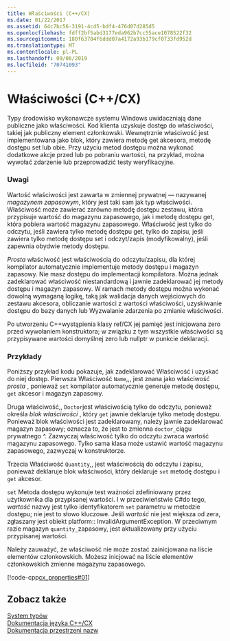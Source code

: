 ```yaml
---
title: Właściwości (C++/CX)
ms.date: 01/22/2017
ms.assetid: 64c7bc56-3191-4cd5-bdf4-476d07d285d5
ms.openlocfilehash: fdff2bf5abd3177eda962b7cc55ace1078522f32
ms.sourcegitcommit: 180f63704f6ddd07a4172a93b179cf0733fd952d
ms.translationtype: MT
ms.contentlocale: pl-PL
ms.lasthandoff: 09/06/2019
ms.locfileid: "70741093"
---
```

# <a name="properties-ccx"></a>Właściwości (C++/CX)

Typy środowisko wykonawcze systemu Windows uwidaczniają dane publiczne jako właściwości. Kod klienta uzyskuje dostęp do właściwości, takiej jak publiczny element członkowski. Wewnętrznie właściwość jest implementowana jako blok, który zawiera metodę get akcesora, metodę dostępu set lub obie. Przy użyciu metod dostępu można wykonać dodatkowe akcje przed lub po pobraniu wartości, na przykład, można wywołać zdarzenie lub przeprowadzić testy weryfikacyjne.

### <a name="remarks"></a>Uwagi

Wartość właściwości jest zawarta w zmiennej prywatnej — nazywanej *magazynem zapasowym*, który jest taki sam jak typ właściwości. Właściwość może zawierać zarówno metodę dostępu zestawu, która przypisuje wartość do magazynu zapasowego, jak i metodę dostępu get, która pobiera wartość magazynu zapasowego. Właściwość jest tylko do odczytu, jeśli zawiera tylko metodę dostępu get, tylko do zapisu, jeśli zawiera tylko metodę dostępu set i odczyt/zapis (modyfikowalny), jeśli zapewnia obydwie metody dostępu.

*Prosta* właściwość jest właściwością do odczytu/zapisu, dla której kompilator automatycznie implementuje metody dostępu i magazyn zapasowy. Nie masz dostępu do implementacji kompilatora. Można jednak zadeklarować właściwość niestandardową i jawnie zadeklarować jej metody dostępu i magazyn zapasowy. W ramach metody dostępu można wykonać dowolną wymaganą logikę, taką jak walidacja danych wejściowych do zestawu akcesora, obliczanie wartości z wartości właściwości, uzyskiwanie dostępu do bazy danych lub Wyzwalanie zdarzenia po zmianie właściwości.

Po utworzeniu C++wystąpienia klasy ref/CX jej pamięć jest inicjowana zero przed wywołaniem konstruktora; w związku z tym wszystkie właściwości są przypisywane wartości domyślnej zero lub nullptr w punkcie deklaracji.

### <a name="examples"></a>Przykłady

Poniższy przykład kodu pokazuje, jak zadeklarować Właściwość i uzyskać do niej dostęp. Pierwsza Właściwość `Name`,,, jest znana jako właściwość *prosta* , ponieważ `set` kompilator automatycznie generuje metodę dostępu, `get` akcesor i magazyn zapasowy.

Druga właściwość,, `Doctor`jest właściwością tylko do odczytu, ponieważ określa *blok właściwości* , który `get` jawnie deklaruje tylko metodę dostępu. Ponieważ blok właściwości jest zadeklarowany, należy jawnie zadeklarować magazyn zapasowy; oznacza to, że jest to zmienna `doctor_`ciągu prywatnego ^. Zazwyczaj właściwość tylko do odczytu zwraca wartość magazynu zapasowego. Tylko sama klasa może ustawić wartość magazynu zapasowego, zazwyczaj w konstruktorze.

Trzecia Właściwość `Quantity`,, jest właściwością do odczytu i zapisu, ponieważ deklaruje blok właściwości, który deklaruje `set` metodę dostępu i `get` akcesor.

`set` Metoda dostępu wykonuje test ważności zdefiniowany przez użytkownika dla przypisanej wartości. I w przeciwieństwie C#do tego, *wartość* nazwy jest tylko identyfikatorem `set` parametru w metodzie dostępu; nie jest to słowo kluczowe. Jeśli *wartość* nie jest większa od zera, zgłaszany jest obiekt platform:: InvalidArgumentException. W przeciwnym razie magazyn `quantity_`zapasowy, jest aktualizowany przy użyciu przypisanej wartości.

Należy zauważyć, że właściwość nie może zostać zainicjowana na liście elementów członkowskich. Możesz inicjować na liście elementów członkowskich zmienne magazynu zapasowego.

[!code-cpp[cx_properties#01](../cppcx/codesnippet/CPP/cx_properties/class1.h#01)]

## <a name="see-also"></a>Zobacz także

[System typów](../cppcx/type-system-c-cx.md)<br/>
[Dokumentacja języka C++/CX](../cppcx/visual-c-language-reference-c-cx.md)<br/>
[Dokumentacja przestrzeni nazw](../cppcx/namespaces-reference-c-cx.md)
